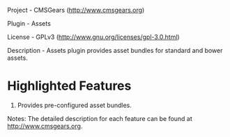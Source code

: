Project 	- CMSGears (http://www.cmsgears.org)

Plugin  	- Assets

License 	- GPLv3 (http://www.gnu.org/licenses/gpl-3.0.html)

Description - Assets plugin provides asset bundles for standard and bower assets.

Highlighted Features
=========================================
1. Provides pre-configured asset bundles.

Notes: The detailed description for each feature can be found at http://www.cmsgears.org.
